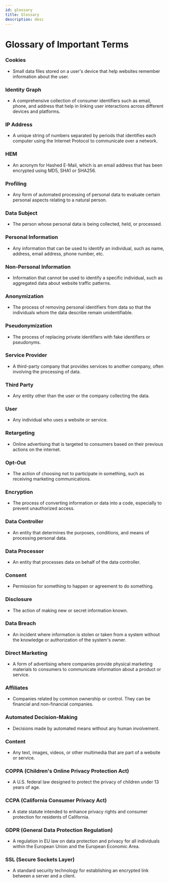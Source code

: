 ```yaml
---
id: glossary
title: Glossary
description: desc
---
```


# Glossary of Important Terms

### Cookies

- Small data files stored on a user's device that help websites remember information about the user.

### Identity Graph

- A comprehensive collection of consumer identifiers such as email, phone, and address that help in linking user interactions across different devices and platforms.

### IP Address

- A unique string of numbers separated by periods that identifies each computer using the Internet Protocol to communicate over a network.

### HEM

- An acronym for Hashed E-Mail, which is an email address that has been encrypted using MD5, SHA1 or SHA256.

### Profiling

- Any form of automated processing of personal data to evaluate certain personal aspects relating to a natural person.

### Data Subject

- The person whose personal data is being collected, held, or processed.

### Personal Information

- Any information that can be used to identify an individual, such as name, address, email address, phone number, etc.

### Non-Personal Information

- Information that cannot be used to identify a specific individual, such as aggregated data about website traffic patterns.

### Anonymization

- The process of removing personal identifiers from data so that the individuals whom the data describe remain unidentifiable.

### Pseudonymization

- The process of replacing private identifiers with fake identifiers or pseudonyms.

### Service Provider

- A third-party company that provides services to another company, often involving the processing of data.

### Third Party

- Any entity other than the user or the company collecting the data.

### User

- Any individual who uses a website or service.

### Retargeting

- Online advertising that is targeted to consumers based on their previous actions on the internet.

### Opt-Out

- The action of choosing not to participate in something, such as receiving marketing communications.

### Encryption

- The process of converting information or data into a code, especially to prevent unauthorized access.

### Data Controller

- An entity that determines the purposes, conditions, and means of processing personal data.

### Data Processor

- An entity that processes data on behalf of the data controller.

### Consent

- Permission for something to happen or agreement to do something.

### Disclosure

- The action of making new or secret information known.

### Data Breach

- An incident where information is stolen or taken from a system without the knowledge or authorization of the system's owner.

### Direct Marketing

- A form of advertising where companies provide physical marketing materials to consumers to communicate information about a product or service.

### Affiliates

- Companies related by common ownership or control. They can be financial and non-financial companies.

### Automated Decision-Making

- Decisions made by automated means without any human involvement.

### Content

- Any text, images, videos, or other multimedia that are part of a website or service.

### COPPA (Children's Online Privacy Protection Act)

- A U.S. federal law designed to protect the privacy of children under 13 years of age.

### CCPA (California Consumer Privacy Act)

- A state statute intended to enhance privacy rights and consumer protection for residents of California.

### GDPR (General Data Protection Regulation)

- A regulation in EU law on data protection and privacy for all individuals within the European Union and the European Economic Area.

### SSL (Secure Sockets Layer)

- A standard security technology for establishing an encrypted link between a server and a client.
